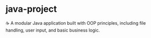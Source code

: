 # java-project
☕ A modular Java application built with OOP principles, including file handling, user input, and basic business logic.
